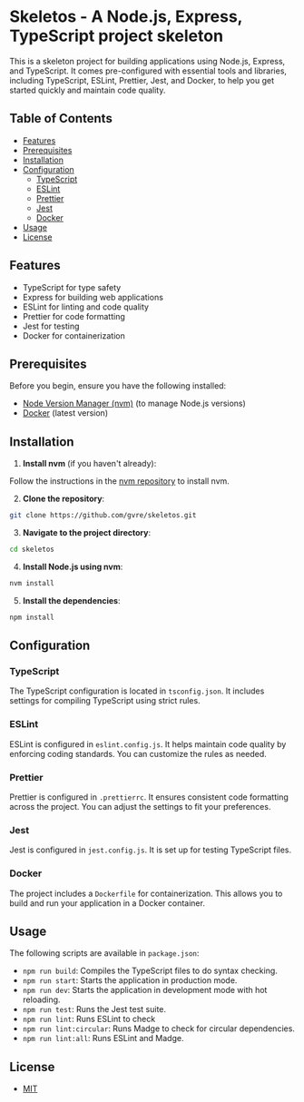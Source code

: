 # Skeletos - A Node.js, Express, TypeScript project skeleton

This is a skeleton project for building applications using Node.js, Express, and TypeScript.
It comes pre-configured with essential tools and libraries, including TypeScript, ESLint, Prettier, Jest, and Docker,
to help you get started quickly and maintain code quality.

## Table of Contents

- [Features](#features)
- [Prerequisites](#prerequisites)
- [Installation](#installation)
- [Configuration](#configuration)
  - [TypeScript](#typescript)
  - [ESLint](#eslint)
  - [Prettier](#prettier)
  - [Jest](#jest)
  - [Docker](#docker)
- [Usage](#usage)
- [License](#license)

## Features

- TypeScript for type safety
- Express for building web applications
- ESLint for linting and code quality
- Prettier for code formatting
- Jest for testing
- Docker for containerization

## Prerequisites

Before you begin, ensure you have the following installed:

- [Node Version Manager (nvm)](https://github.com/nvm-sh/nvm) (to manage Node.js versions)
- [Docker](https://www.docker.com/) (latest version)

## Installation

1. **Install nvm** (if you haven't already):

Follow the instructions in the [nvm repository](https://github.com/nvm-sh/nvm#installing-and-updating) to install nvm.

2. **Clone the repository**:

```bash
git clone https://github.com/gvre/skeletos.git
```

3. **Navigate to the project directory**:

```bash
cd skeletos
```

4. **Install Node.js using nvm**:

```bash
nvm install
```

5. **Install the dependencies**:

```bash
npm install
```

## Configuration

### TypeScript

The TypeScript configuration is located in `tsconfig.json`. It includes settings for compiling TypeScript using strict rules.

### ESLint

ESLint is configured in `eslint.config.js`. It helps maintain code quality by enforcing coding standards. You can customize the rules as needed.

### Prettier

Prettier is configured in `.prettierrc`. It ensures consistent code formatting across the project. You can adjust the settings to fit your preferences.

### Jest

Jest is configured in `jest.config.js`. It is set up for testing TypeScript files.

### Docker

The project includes a `Dockerfile` for containerization. This allows you to build and run your application in a Docker container.

## Usage

The following scripts are available in `package.json`:

- `npm run build`: Compiles the TypeScript files to do syntax checking.
- `npm run start`: Starts the application in production mode.
- `npm run dev`: Starts the application in development mode with hot reloading.
- `npm run test`: Runs the Jest test suite.
- `npm run lint`: Runs ESLint to check
- `npm run lint:circular`: Runs Madge to check for circular dependencies.
- `npm run lint:all`: Runs ESLint and Madge.

## License

- [MIT](LICENSE)
